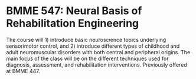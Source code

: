 # BMME 547: Neural Basis of Rehabilitation Engineering

The course will 1) introduce basic neuroscience topics underlying sensorimotor control, and 2) introduce different types of childhood and adult neuromuscular disorders with both central and peripheral origins. The main focus of the class will be on the different techniques used for diagnosis, assessment, and rehabilitation interventions. Previously offered at BMME 447.